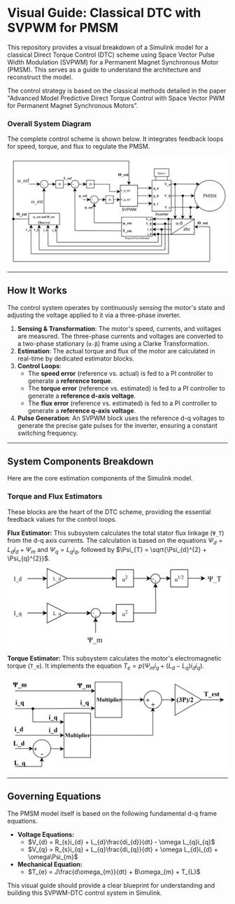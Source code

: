 # Visual Guide: Classical DTC with SVPWM for PMSM

This repository provides a visual breakdown of a Simulink model for a classical Direct Torque Control (DTC) scheme using Space Vector Pulse Width Modulation (SVPWM) for a Permanent Magnet Synchronous Motor (PMSM). This serves as a guide to understand the architecture and reconstruct the model.

The control strategy is based on the classical methods detailed in the paper "Advanced Model Predictive Direct Torque Control with Space Vector PWM for Permanent Magnet Synchronous Motors".

### Overall System Diagram

The complete control scheme is shown below. It integrates feedback loops for speed, torque, and flux to regulate the PMSM.

![Overall System Diagram](Images/01_overall_system.png)

---

## How It Works

The control system operates by continuously sensing the motor's state and adjusting the voltage applied to it via a three-phase inverter.

1.  **Sensing & Transformation**: The motor's speed, currents, and voltages are measured. The three-phase currents and voltages are converted to a two-phase stationary (`α-β`) frame using a Clarke Transformation.
2.  **Estimation**: The actual torque and flux of the motor are calculated in real-time by dedicated estimator blocks.
3.  **Control Loops**:
    * The **speed error** (reference vs. actual) is fed to a PI controller to generate a **reference torque**.
    * The **torque error** (reference vs. estimated) is fed to a PI controller to generate a **reference d-axis voltage**.
    * The **flux error** (reference vs. estimated) is fed to a PI controller to generate a **reference q-axis voltage**.
4.  **Pulse Generation**: An SVPWM block uses the reference d-q voltages to generate the precise gate pulses for the inverter, ensuring a constant switching frequency.

---

## System Components Breakdown

Here are the core estimation components of the Simulink model.

### Torque and Flux Estimators

These blocks are the heart of the DTC scheme, providing the essential feedback values for the control loops.

**Flux Estimator:** This subsystem calculates the total stator flux linkage (`Ψ_T`) from the d-q axis currents. The calculation is based on the equations $\Psi_{d} = L_{d}i_{d} + \Psi_{m}$ and $\Psi_{q} = L_{q}i_{q}$, followed by $\Psi_{T} = \sqrt{\Psi_{d}^{2} + \Psi_{q}^{2}}$.

![Flux Estimator](Images/02_flux_estimator.png)

**Torque Estimator:** This subsystem calculates the motor's electromagnetic torque (`T_e`). It implements the equation $T_{e} = p(\Psi_{m}i_{q} + (L_{d} - L_{q})i_{d}i_{q})$.

![Torque Estimator](Images/03_torque_estimator.png)

---

## Governing Equations

The PMSM model itself is based on the following fundamental d-q frame equations.

* **Voltage Equations:**
    * $V_{d} = R_{s}i_{d} + L_{d}\frac{di_{d}}{dt} - \omega L_{q}i_{q}$
    * $V_{q} = R_{s}i_{q} + L_{q}\frac{di_{q}}{dt} + \omega L_{d}i_{d} + \omega\Psi_{m}$
* **Mechanical Equation:**
    * $T_{e} = J\frac{d\omega_{m}}{dt} + B\omega_{m} + T_{L}$

This visual guide should provide a clear blueprint for understanding and building this SVPWM-DTC control system in Simulink.
